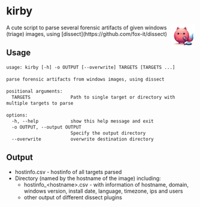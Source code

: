 # kirby
<img align="right" width="64px" src="images/kirby_fox_transparent.png" />
A cute script to parse several forensic artifacts of given windows (triage) images, using [dissect](https://github.com/fox-it/dissect)

## Usage

```
usage: kirby [-h] -o OUTPUT [--overwrite] TARGETS [TARGETS ...]

parse forensic artifacts from windows images, using dissect

positional arguments:
  TARGETS               Path to single target or directory with multiple targets to parse

options:
  -h, --help            show this help message and exit
  -o OUTPUT, --output OUTPUT
                        Specify the output directory
  --overwrite           overwrite destination directory
```

## Output

- hostinfo.csv - hostinfo of all targets parsed
- Directory (named by the hostname of the image) including:
  - hostinfo_\<hostname\>.csv - with information of hostname, domain, windows version, install date, language, timezone, ips and users
  - other output of different dissect plugins
